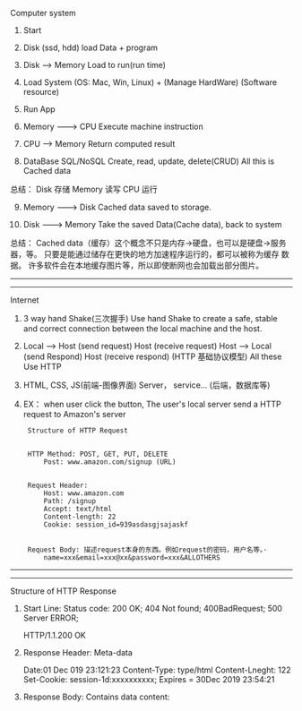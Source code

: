  
 Computer system


1. Start


2. Disk (ssd, hdd)
    load Data + program


3. Disk --> Memory
    Load to run(run time)


4. Load System (OS: Mac, Win, Linux) + (Manage HardWare) (Software resource)


5. Run App


6. Memory ---> CPU
    Execute machine instruction  


7. CPU --> Memory
    Return computed result


8. DataBase SQL/NoSQL
    Create, read, update, delete(CRUD)
        All this is Cached data


总结： Disk 存储  Memory 读写 CPU 运行


9. Memory ---> Disk
    Cached data saved to storage.


10. Disk ---> Memory
    Take the saved Data(Cache data), back to system


总结： Cached data（缓存）这个概念不只是内存->硬盘，也可以是硬盘->服务器，等。
        只要是能通过储存在更快的地方加速程序运行的，都可以被称为缓存 数据。
        许多软件会在本地缓存图片等，所以即使断网也会加载出部分图片。
   
---------------------------------------------------------------------------
---------------------------------------------------------------------------
Internet


1. 3 way hand Shake(三次握手)
    Use hand Shake to create a safe, stable and correct connection between the local machine and the host.


2. Local --> Host (send request)
    Host (receive request)
    Host --> Local (send Respond)
    Host (receive respond)
    (HTTP 基础协议模型)
    All these Use HTTP


3. HTML, CSS, JS(前端-图像界面)
    Server， service... (后端，数据库等)


4. EX：
    when user click the button,
    The user's local server send a HTTP request to Amazon's server


        Structure of HTTP Request


        HTTP Method: POST, GET, PUT, DELETE
            Post: www.amazon.com/signup (URL)


        Request Header:
            Host: www.amazon.com
            Path: /signup
            Accept: text/html
            Content-length: 22
            Cookie: session_id=939asdasgjsajaskf


        Request Body: 描述request本身的东西。例如request的密码，用户名等。·
            name=xxx&email=xxx@xx&password=xxx&ALLOTHERS


-------------------------------------------------------------------------
-------------------------------------------------------------------------
Structure of HTTP Response
1. Start Line:
    Status code:
    200 OK; 404 Not found; 400BadRequest; 500 Server ERROR;


    HTTP/1.1.200 OK


2. Response Header: Meta-data


    Date:01 Dec 019 23:121:23
    Content-Type: type/html
    Content-Lneght: 122
    Set-Cookie: session-1d:xxxxxxxxxx; Expires = 30Dec 2019 23:54:21


3.  Response Body:
    Contains data content:


    <html>
    <Head>
        <title>xxxx<title>
    </head>
    <body>
            XXXXXXXXXXXXXXXXXXX
        XXXXXXXXX.
    </body>
    </html>


-------------------------------------------------------------------------
-------------------------------------------------------------------------


Homework:


Local Client Machine:
        本地browser
Amazon Server:
    Java APP of E-Commerce port：80 （运行中）




1. Browser port: 123 ---> Send HTTP Request: Get www.amazon.com:80/ HTTP/1/1 ---> Amazon Server
    打开Amazon.com(发送 GET 请求) 读取amazon 首页的内容 ---> 获得 Amazon Server 的response  
        HTTP请求会转换：
                HTTP 请求会变成 TCP 的数据包（01010011的形式）
                TCP数据包通过IP找到amazon服务器对应的ip地址
                    所有的上述数据都是通过NetWOrking 物理的方式进行传递
                具体步骤就是 HTTP-> TCP -> IP-> Networking -> IP -> TCP -> HTTP 复原
       
        Amazon服务器的 E-Commerce 是运行的 HTTP， 所以上述通过networking 之后需要转换回http
        处理完HTTP之后 会返回Response(HTTP) 返回过程和上述发送一样


        Local Browser 收到 Response 之后会 render HTTP to 人可以看懂的画面(Graph User Interface)
             
    前端编程语言：
        HTML 负责 具体 content：文字 图片 等
        CSS 负责style： 文字字体，大小 格式
        JavaScript： Action、 FUnction： 例如 弹出动作 控制动画


----------------------------------------------------------------------------
----------------------------------------------------------------------------
What is JSON:
    JavaScript Object Notation
        JSON 是一种数据格式（文本格式） 用于存储和传输数据
        是name value pair 或 key value pair
            EX：
                {
                id: 01,
                name: ryan,
                age: 20,
                }


                {
                id: 02,
                name: gin,
                age: 25,
                }
                total: 2
        Data is separated by commas
        所有名字都要有 “”；
------------------------------------------------------------------------------------
------------------------------------------------------------------------------------


API Application programming interface
    API of a system is a set of Rules that define operation on data of that system
        需要一个系统（通常是网站）              CRUD 操作（对系统数据）
   
    Developers build the system, and also build API for user to use/call without knowing internal details.


    API usually follow standard or style for user friendly/ better communication.
            FOCUS ON REST-Ful API
                要学会读写：
                    都懂别人的api
                    写自己使用的api


                要看 Responds Code， 不同含义
                如果自己开发app，需要调取（如 yelp的酒店数据） 就要使用yelp的api
                通过call yelp的api， 可以在自己的app上调取数据或软件


                API 无处不在。
                以上的例子都是Rest api


        1. REST 是一种标准
            是一种风格 designing for web/HTTP service
       
        2. USE proper HTTP methods for CRUD purpose on the data of the service


        3. Data 是以 JSON的format 表达和传输（JSON是主流， 但是有别的方式）


        4. 如果返回的是大量的数据， 可以use query string parameter after URL filter results。
            假设USER-1 有10000条返回的数据， 可以只拿其中几条。




------------------------------------------------------------------------------------------------
------------------------------------------------------------------------------------------------
##     JAVA


        Java --> 第三方工具(tomcat， maven)等 ----> 诞生了Spring Core -----> spring 子框架 (Spring MVC， Spring DATA， Spring security， many others.....) ------> Spring Boot-----> Spring cloud
                                                        Conatiner， Bean， Context for loC、 Dependcy Injection                          Easy to create stand-alone project.   Framework to build Microservice based on Spring boot


        Spring概括：
            Spring is a java framework for building application with POJO Using DI/IOC container
                FrameWOrk: a collection of pre-written code where to add your own code to build application.
                    使用别人写好的模板，我们再加入自己的代码。 使用的是别人的框架，所以要follow 规定


                POJO： Plain Old Java Object 每天写的code， Nothing special。 不需要使用别的语言。


                DI/IOC
                Dependency Injection/ Inversion of control（非常抽象）


        MVC Design pattern： Model view controller
            用户看的到的就是前端
            用户看不到的就是后端


            MVC： 设计一个web的后端


            三个OBjective层次：
                Client ----> Controller
                    Request: Get/users/1
                        用户向controller 发出一个request， 由controller 接住
                Controller ----> Model
                    Access/ modify（CALl）调用
                        Controller回去call model层
                    Model 分为两层
                        DVO： Data value Object/ Domain / 代表数据的value 例如： User
                        DAO： Data Access Object / UserDao/ DAO 用于管理DVO的数据


                    Model层的DAO 回去call -----> database的数据
                    Database 数据库返回数据
                Model ----> 数据返回给 controller（从database 提取出来的）
                controller 再把数据传给前端的View层
                View 层再把数据返回给 Client


----------------------------------------------------------------------------------------
----------------------------------------------------------------------------------------
            MongoDB:
                JSON-like Document DB with JSON-like Query
                    MongoDB is a source-available cross-platform document-oriented database program
                    Classified as a NoSQL database program, MongoDB uses JSON-like documents with optional schemas
                    用mongo 存Non critical data
           
            SQL database: JSON  vs NONE SQL database: MongoDB
                Mongo support unstructured data // SQL does not support that.
            MongoDB里可以修改某一个doc里面的某一项数据，可以在一个doc里添加新的条件（在sql里无法实现）


            BSON:
                It is a binary encoded of JSON-Like Doc, that mango DB uses when storing documents in collections.
                It add support for data types like Data nad binary that aren't supported in JSON.


            Sharding:
                splotes large dataset into smaller data set.
                    当数据过大，  需要确保稳定性时，使用多台服务器存储数据，使用sharding可以分流数据
                    mongoDB 对sharding 使用更加方便


----------------------------------------------------------------------------------------
----------------------------------------------------------------------------------------

Microservice of Data pipline system
    A microservice pipeline uses a microservice origin to listen for or read JSON-formatted requests.
        In the pipeline, you can use any available processor to transform and route the records as needed. 
        You can also use destinations and executors to write data and execute additional actions as needed.
        Then, use one or more microservice destinations to send responses back to the origin and write the records to a destination system if necessary.
        The origin then transmits JSON-formatted responses back to the origin system.

        EX:
            you might use the WebSocket Server origin to listen at a WebSocket endpoint and process all authorized requests.
            In the pipeline, you use stages to process the data and route records to different destinations based on whether the record is considered a success record or bad request record
            You use two Send Response to Origin destinations to return different responses, 200 for OK and 400 for Bad Request.
            The origin then passes the records with the responses back to the WebSocket endpoint.

            Microservice origins listen for or read JSON-formatted requests. They also send responses from microservice destinations back to the origin system.

                use the following origins in microservice pipelines:
                    REST Service origin - Listens on an HTTP endpoint, parses the contents of all authorized requests, and sends responses back to the originating REST API. Creates multiple threads to enable parallel processing in a    multithreaded pipeline.

                    WebSocket Client origin - Reads data from a WebSocket server endpoint. Can send responses back to the origin system as part of a microservice pipeline.
                    
                    WebSocket Server origin - Listens on a WebSocket endpoint and processes the contents of all authorized WebSocket client requests. Creates multiple threads to enable parallel processing in a multithreaded pipeline. 
                    
                    Can send responses back to the origin system as part of a microservice pipeline.


    WebSocket 
        websocket is a computer communication standard protocol, provding full deplex communication channel ocer a single TCP connection
        Since communication is 2-way, so server can initiate and push real time data to client side.

        HTTP:
            Client --> request --> Server
            Server --> respond --> Client

        WebSocket:
            Client --> handshake --> Server
            Server --> Acknowledgement --> client

            Client <----- Bi directional messages------> Server

            Client <-- end connection --> Server

------------------------------------------------------------------------
------------------------------------------------------------------------


### TCP -three way HandShake (need response to build connection) 200ms
Slow but reliable transfers   
Email, web browsing

    Sender                          Receiver
    Send SYN ---------------------> Receive SYN
    Receive ACT <------------------ Return SYN ACK
    Send Application Data --------> Receive Data

### UDP  (Just send anything, no need to check) 100ms
Fast but Non guaranteed transfers
VoIP
Music Streaming

    Sender                          Receiver
    Receive Request <-------------- Send Request
    Respond ----------------------> Receive Respond
    Respond ----------------------> Receive Respond
    Respond ----------------------> Receive Respond

### TCP- 4 Wat HandShake (Same from 3 way but with end) 

### UDP-QUIC 0ms

    Sender                          Receiver
    Send -------------------------> Receive

## Project connections    
    
    Client -> Media service
            -> New service 
             -> Analytic service -> Notification service

### Network connection - Layers

    Network Connections View
     Host A -> Router -> Router -> Host B

     TCP/IP Model
     Application -> transport -> Network -> Network Access and return








